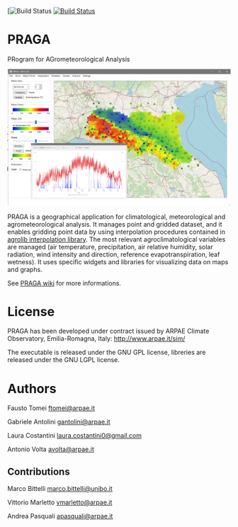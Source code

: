 [![Build Status](https://github.com/arpa-simc/praga/actions/workflows/build.yml/badge.svg)
[![Build Status](https://copr.fedorainfracloud.org/coprs/simc/stable/package/PRAGA/status_image/last_build.png)](https://copr.fedorainfracloud.org/coprs/simc/stable/package/PRAGA/)

# PRAGA
PRogram for AGrometeorological Analysis

![](https://github.com/ARPA-SIMC/PRAGA/blob/master/DOC/img/PRAGA_screenshot.png)

PRAGA is a geographical application for climatological, meteorological and agrometeorological analysis. It manages point and gridded dataset, and it enables gridding point data by using interpolation procedures contained in [agrolib interpolation library](https://github.com/ARPA-SIMC/agrolib/tree/master/interpolation). The most relevant agroclimatological variables are managed (air temperature, precipitation, air relative humidity, solar radiation, wind intensity and direction, reference evapotranspiration, leaf wetness). It uses specific widgets and libraries for visualizing data on maps and graphs.

See [PRAGA wiki](https://github.com/ARPA-SIMC/PRAGA/wiki) for more informations.

# License
PRAGA has been developed under contract issued by 
ARPAE Climate Observatory, Emilia-Romagna, Italy: http://www.arpae.it/sim/

The executable is released under the GNU GPL license, libreries are released under the GNU LGPL license.

# Authors
Fausto Tomei <ftomei@arpae.it>

Gabriele Antolini	 <gantolini@arpae.it>

Laura Costantini  <laura.costantini0@gmail.com>

Antonio Volta		<avolta@arpae.it>

## Contributions
Marco Bittelli   <marco.bittelli@unibo.it>

Vittorio Marletto <vmarletto@arpae.it>

Andrea Pasquali <apasquali@arpae.it>
